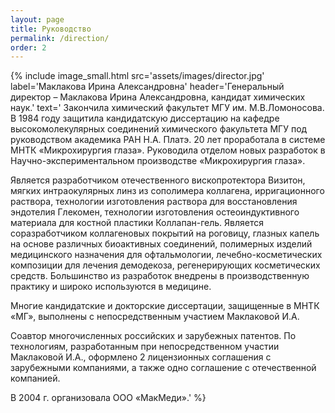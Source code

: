 ```yaml
---
layout: page
title: Руководство
permalink: /direction/
order: 2
---
```


{% include image_small.html src='assets/images/director.jpg'
	label='Маклакова Ирина Александровна'
	header='Генеральный директор – Маклакова Ирина Александровна, кандидат химических наук.' 
	text='
Закончила химический факультет МГУ им. М.В.Ломоносова. В 1984 году защитила кандидатскую диссертацию на кафедре высокомолекулярных соединений химического факультета МГУ под руководством академика РАН Н.А. Платэ.
20 лет проработала в системе МНТК «Микрохирургия глаза». Руководила отделом новых разработок в Научно-экспериментальном производстве «Микрохирургия глаза».

Является разработчиком отечественного вископротектора Визитон, мягких интраокулярных линз из сополимера коллагена, ирригационного раствора, технологии изготовления раствора для восстановления эндотелия Глекомен, технологии изготовления остеоиндуктивного материала для костной пластики Коллапан-гель. Является соразработчиком коллагеновых покрытий на роговицу, глазных капель на основе различных биоактивных соединений, полимерных изделий медицинского назначения для офтальмологии, лечебно-косметических композиции для лечения демодекоза, регенерирующих косметических средств. Большинство из разработок внедрены в производственную практику и широко используются в медицине.

Многие кандидатские и докторские диссертации, защищенные в МНТК «МГ», выполнены с непосредственным участием Маклаковой И.А.

Соавтор многочисленных российских и зарубежных патентов. По технологиям, разработанным при непосредственном участии Маклаковой И.А., оформлено 2 лицензионных соглашения с зарубежными компаниями, а также одно соглашение с отечественной компанией.

В 2004 г. организовала ООО «МакМеди».'
%}
